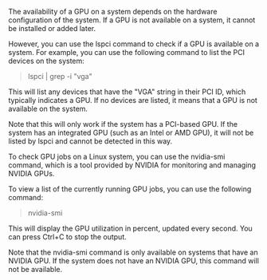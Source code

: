 The availability of a GPU on a system depends on the hardware configuration of the system. If a GPU is not available on a system, it cannot be installed or added later.

However, you can use the lspci command to check if a GPU is available on a system. For example, you can use the following command to list the PCI devices on the system:

>lspci | grep -i "vga"

This will list any devices that have the "VGA" string in their PCI ID, which typically indicates a GPU. If no devices are listed, it means that a GPU is not available on the system.

Note that this will only work if the system has a PCI-based GPU. If the system has an integrated GPU (such as an Intel or AMD GPU), it will not be listed by lspci and cannot be detected in this way.

To check GPU jobs on a Linux system, you can use the nvidia-smi command, which is a tool provided by NVIDIA for monitoring and managing NVIDIA GPUs.

To view a list of the currently running GPU jobs, you can use the following command:

>nvidia-smi

This will display the GPU utilization in percent, updated every second. You can press Ctrl+C to stop the output.

Note that the nvidia-smi command is only available on systems that have an NVIDIA GPU. If the system does not have an NVIDIA GPU, this command will not be available.
